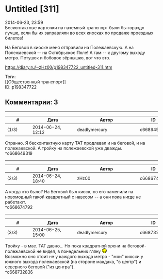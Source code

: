 Untitled [311]
==============

  
2014-06-23, 23:59  
 Беcконтактные карточки на наземный транспорт были бы гораздо лучше, если бы их заправляли во всех киосках по продаже проездных билетов!   
   
 На Беговой в киоске меня отправили на Полежаевскую. А на Полежаевской -- на Октябрьское Поле! А там -- к другому выходу метро. Петушок и бобовое зёрнышко, вот что это.   
  
<https://diary.ru/~zHz00/p198347722_untitled-311.htm>  
  
Теги:  
[[Общественный транспорт]]  
ID: p198347722  


Комментарии: 3
--------------

  


---



|         #         |              Дата              |                     Автор                     |           ID           |
| --- | --- | --- | --- |
| (1/3) | 2014-06-24, 12:12 | deadlymercury | c668649319 |

  
 Странно. Я бесконтактную карту ТАТ продлевал и на беговой, и на полежаевской. А тройку на полежаевской уже дважды.   
 ^c668649319

---



|         #         |              Дата              |                     Автор                     |           ID           |
| --- | --- | --- | --- |
| (2/3) | 2014-06-24, 18:40 | zHz00 | c668674792 |

  
 А когда это было? На Беговой был киоск, но его заменили на новомодный такой квадратный с навесом -- а они пока нигде не работают.   
 ^c668674792

---



|         #         |              Дата              |                     Автор                     |           ID           |
| --- | --- | --- | --- |
| (3/3) | 2014-06-25, 15:00 | deadlymercury | c668732836 |

  
 Тройку - в мае. ТАТ давно... Но пока квадратной хрени на беговой-полежаевской не видел, в понедельник гляну ![:)](pics/3.gif)   
 Возможно оно стоит не у каждого выхода метро - "мои" киоски у южного выхода полежаевской (на стороне макдака, "в центр") и северного беговой ("из центра").   
 ^c668732836